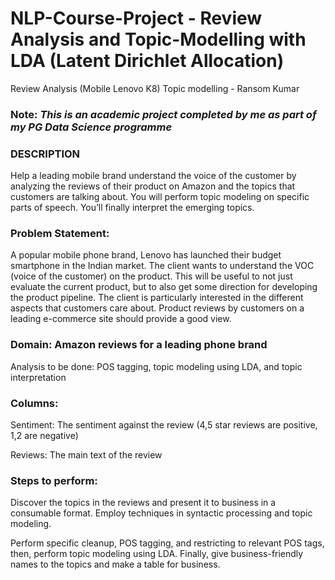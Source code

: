 # NLP-Course-Project - Review Analysis and Topic-Modelling with LDA (Latent Dirichlet Allocation)
Review Analysis (Mobile Lenovo K8) Topic modelling - Ransom Kumar

### Note: _This is an academic project completed by me as part of my PG Data Science programme_

### DESCRIPTION
Help a leading mobile brand understand the voice of the customer by analyzing the reviews of their product on Amazon and the topics that customers are talking about. You will perform topic modeling on specific parts of speech. You’ll finally interpret the emerging topics.

### Problem Statement:
A popular mobile phone brand, Lenovo has launched their budget smartphone in the Indian market. The client wants to understand the VOC (voice of the customer) on the product. This will be useful to not just evaluate the current product, but to also get some direction for developing the product pipeline. The client is particularly interested in the different aspects that customers care about. Product reviews by customers on a leading e-commerce site should provide a good view.

### Domain: Amazon reviews for a leading phone brand

Analysis to be done: POS tagging, topic modeling using LDA, and topic interpretation

### Columns:

Sentiment: The sentiment against the review (4,5 star reviews are positive, 1,2 are negative)

Reviews: The main text of the review

### Steps to perform:

Discover the topics in the reviews and present it to business in a consumable format. Employ techniques in syntactic processing and topic modeling.

Perform specific cleanup, POS tagging, and restricting to relevant POS tags, then, perform topic modeling using LDA. Finally, give business-friendly names to the topics and make a table for business.
